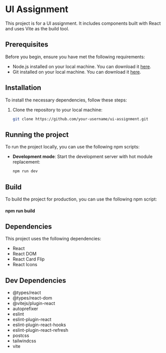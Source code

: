 # UI Assignment

This project is for a UI assignment. It includes components built with React and uses Vite as the build tool.

## Prerequisites

Before you begin, ensure you have met the following requirements:

- Node.js installed on your local machine. You can download it [here](https://nodejs.org/).
- Git installed on your local machine. You can download it [here](https://git-scm.com/).

## Installation

To install the necessary dependencies, follow these steps:

1. Clone the repository to your local machine:

   ```bash
   git clone https://github.com/your-username/ui-assignment.git

## Running the project

To run the project locally, you can use the following npm scripts:

- **Development mode**: Start the development server with hot module replacement:

  ```bash
  npm run dev

## Build

To build the project for production, you can use the following npm script:

#### npm run build


## Dependencies

This project uses the following dependencies:

- React
- React DOM
- React Card Flip
- React Icons


## Dev Dependencies

- @types/react
- @types/react-dom
- @vitejs/plugin-react
- autoprefixer
- eslint
- eslint-plugin-react
- eslint-plugin-react-hooks
- eslint-plugin-react-refresh
- postcss
- tailwindcss
- vite
